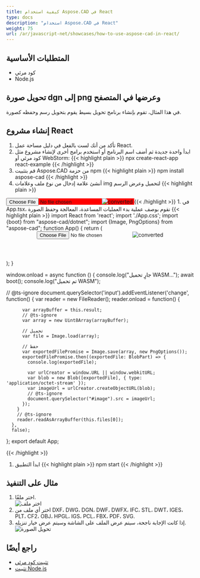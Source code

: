 ```yaml
---
title: كيفية استخدام Aspose.CAD في React
type: docs
description: "استخدام Aspose.CAD في React"
weight: 75
url: /ar/javascript-net/showcases/how-to-use-aspose-cad-in-react/
---
```


## المتطلبات الأساسية
- كود مرئي
- Node.js

## تحويل صورة dgn إلى png وعرضها في المتصفح

في هذا المثال، تقوم بإنشاء برنامج تحويل بسيط يقوم بتحويل رسم وحفظه كصورة.

## إنشاء مشروع React

1. تأكد من أنك لست بالفعل في دليل مساحة عمل React.
1. ابدأ واحدة جديدة ثم أضف اسم البرنامج أو استخدم برامج أخرى لإنشاء مشروع مثل كود مرئي أو WebStorm:
{{< highlight plain >}}
npx create-react-app react-example
{{< /highlight >}}
1. قم بتثبيت Aspose.CAD من حزمة npm
{{< highlight plain >}}
npm install aspose-cad
{{< /highlight >}}
1. أنشئ علامة إدخال من نوع ملف وعلامات img لتحميل وعرض الرسم
{{< highlight plain >}}
<span style="background-color: red">
  <input id="file" type="file"/>
  <img alt="converted" id="image" />
</span>
{{< /highlight >}}
1. في App.tsx، نقوم بوصف عملية بدء العمليات المساعدة، المعالجة وحفظ الصورة
{{< highlight plain >}}
import React from 'react';
import './App.css';
import {boot} from "aspose-cad/dotnet";
import {Image, PngOptions} from "aspose-cad";
function App() {
  return (
    <div className="App">
      <header className="App-header">
          <input id="file" type="file"/>
          <img alt="converted" id="image" />
      </header>
    </div>
  );
}

window.onload = async function () {
  console.log("جارٍ تحميل WASM...");
  await boot();
  console.log("تم تحميل WASM");

  // @ts-ignore
    document.querySelector('input').addEventListener('change', function() {
        var reader = new FileReader();
        reader.onload = function() {

          var arrayBuffer = this.result;
          // @ts-ignore
          var array = new Uint8Array(arrayBuffer);

          // تحميل
          var file = Image.load(array);

          // حفظ
          var exportedFilePromise = Image.save(array, new PngOptions());
          exportedFilePromise.then((exportedFile: BlobPart) => {
            console.log(exportedFile);

            var urlCreator = window.URL || window.webkitURL;
            var blob = new Blob([exportedFile], { type: 'application/octet-stream' });
            var imageUrl = urlCreator.createObjectURL(blob);
            // @ts-ignore
            document.querySelector("#image").src = imageUrl;
          });
        }
        // @ts-ignore
        reader.readAsArrayBuffer(this.files[0]);
      },
      false);
};
export default App;

{{< /highlight >}}
1. ابدأ التطبيق
{{< highlight plain >}}
npm start
{{< /highlight >}}

## مثال على التنفيذ

1. اختر ملفًا.<br>
![اختر ملف](/cad/_assets/javascript-net/react/choose-file.png)<br>
1. اختر أي ملف من DXF، DWG، DGN، DWF، DWFX، IFC، STL، DWT، IGES، PLT، CF2، OBJ، HPGL، IGS، PCL، FBX، PDF، SVG.
1. إذا كانت الإجابة ناجحة، سيتم عرض الملف على الشاشة وسيتم عرض خيار تنزيله.<br>
![تحويل الصورة](/cad/_assets/javascript-net/react/convert-image.png)<br>

## راجع أيضًا

- [تثبيت كود مرئي](https://code.visualstudio.com/)
- [تثبيت Node.js](https://nodejs.org/en/)
